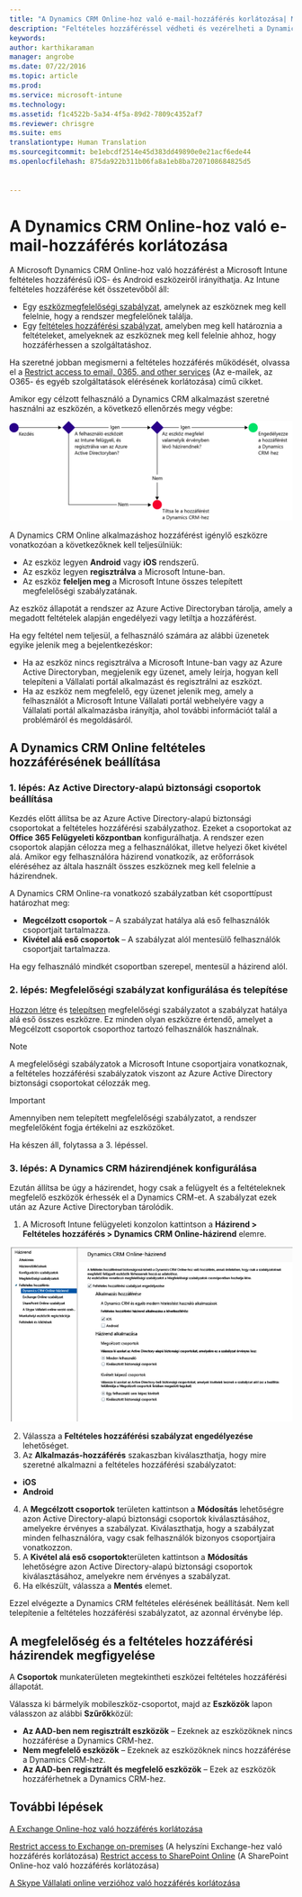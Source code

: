 ```yaml
---
title: "A Dynamics CRM Online-hoz való e-mail-hozzáférés korlátozása| Microsoft Intune"
description: "Feltételes hozzáféréssel védheti és vezérelheti a Dynamics CRM Online-hoz való hozzáférést."
keywords: 
author: karthikaraman
manager: angrobe
ms.date: 07/22/2016
ms.topic: article
ms.prod: 
ms.service: microsoft-intune
ms.technology: 
ms.assetid: f1c4522b-5a34-4f5a-89d2-7809c4352af7
ms.reviewer: chrisgre
ms.suite: ems
translationtype: Human Translation
ms.sourcegitcommit: be1ebcdf2514e45d383dd49890e0e21acf6ede44
ms.openlocfilehash: 875da922b311b06fa8a1eb8ba7207108684825d5


---
```


# A Dynamics CRM Online-hoz való e-mail-hozzáférés korlátozása
A Microsoft Dynamics CRM Online-hoz való hozzáférést a Microsoft Intune feltételes hozzáférésű iOS- és Android eszközeiről irányíthatja.  Az Intune feltételes hozzáférése két összetevőből áll:
* Egy [eszközmegfelelőségi szabályzat](introduction-to-device-compliance-policies-in-microsoft-intune.md), amelynek az eszköznek meg kell felelnie, hogy a rendszer megfelelőnek találja.
* Egy [feltételes hozzáférési szabályzat](restrict-access-to-email-and-o365-services-with-microsoft-intune.md), amelyben meg kell határoznia a feltételeket, amelyeknek az eszköznek meg kell felelnie ahhoz, hogy hozzáférhessen a szolgáltatáshoz.

Ha szeretné jobban megismerni a feltételes hozzáférés működését, olvassa el a [Restrict access to email, 0365, and other services](restrict-access-to-email-and-o365-services-with-microsoft-intune.md) (Az e-mailek, az O365- és egyéb szolgáltatások elérésének korlátozása) című cikket.

Amikor egy célzott felhasználó a Dynamics CRM alkalmazást szeretné használni az eszközén, a következő ellenőrzés megy végbe:

![Azokat a döntési pontokat megjelenítő diagram, amelyek segítségével a rendszer meghatározza, hogy kapjon-e hozzáférést az adott eszköz a szolgáltatáshoz](../media/mdm-ca-dynamics-crm-flow-diagram.png)

A Dynamics CRM Online alkalmazáshoz hozzáférést igénylő eszközre vonatkozóan a következőknek kell teljesülniük:
* Az eszköz legyen **Android** vagy **iOS** rendszerű.
* Az eszköz legyen **regisztrálva** a Microsoft Intune-ban.
* Az eszköz **feleljen meg** a Microsoft Intune összes telepített megfelelőségi szabályzatának.

Az eszköz állapotát a rendszer az Azure Active Directoryban tárolja, amely a megadott feltételek alapján engedélyezi vagy letiltja a hozzáférést.

Ha egy feltétel nem teljesül, a felhasználó számára az alábbi üzenetek egyike jelenik meg a bejelentkezéskor:
* Ha az eszköz nincs regisztrálva a Microsoft Intune-ban vagy az Azure Active Directoryban, megjelenik egy üzenet, amely leírja, hogyan kell telepíteni a Vállalati portál alkalmazást és regisztrálni az eszközt.
* Ha az eszköz nem megfelelő, egy üzenet jelenik meg, amely a felhasználót a Microsoft Intune Vállalati portál webhelyére vagy a Vállalati portál alkalmazásba irányítja, ahol további információt talál a problémáról és megoldásáról.

## A Dynamics CRM Online feltételes hozzáférésének beállítása  
### 1. lépés: Az Active Directory-alapú biztonsági csoportok beállítása

Kezdés előtt állítsa be az Azure Active Directory-alapú biztonsági csoportokat a feltételes hozzáférési szabályzathoz. Ezeket a csoportokat az **Office 365 Felügyeleti központban** konfigurálhatja. A rendszer ezen csoportok alapján célozza meg a felhasználókat, illetve helyezi őket kivétel alá. Amikor egy felhasználóra házirend vonatkozik, az erőforrások eléréséhez az általa használt összes eszköznek meg kell felelnie a házirendnek.

A Dynamics CRM Online-ra vonatkozó szabályzatban két csoporttípust határozhat meg:
* **Megcélzott csoportok** – A szabályzat hatálya alá eső felhasználók csoportjait tartalmazza.
* **Kivétel alá eső csoportok** – A szabályzat alól mentesülő felhasználók csoportjait tartalmazza.

Ha egy felhasználó mindkét csoportban szerepel, mentesül a házirend alól.

### 2. lépés: Megfelelőségi szabályzat konfigurálása és telepítése
[Hozzon létre](create-a-device-compliance-policy-in-microsoft-intune.md) és [telepítsen](deploy-and-monitor-a-device-compliance-policy-in-microsoft-intune.md) megfelelőségi szabályzatot a szabályzat hatálya alá eső összes eszközre. Ez minden olyan eszközre értendő, amelyet a Megcélzott csoportok csoporthoz tartozó felhasználók használnak.

> [!NOTE]
> A megfelelőségi szabályzatok a Microsoft Intune csoportjaira vonatkoznak, a feltételes hozzáférési szabályzatok viszont az Azure Active Directory biztonsági csoportokat célozzák meg.

> [!IMPORTANT]
> Amennyiben nem telepített megfelelőségi szabályzatot, a rendszer megfelelőként fogja értékelni az eszközöket.

Ha készen áll, folytassa a 3. lépéssel.
### 3. lépés: A Dynamics CRM házirendjének konfigurálása
Ezután állítsa be úgy a házirendet, hogy csak a felügyelt és a feltételeknek megfelelő eszközök érhessék el a Dynamics CRM-et. A szabályzat ezek után az Azure Active Directoryban tárolódik.

1.  A Microsoft Intune felügyeleti konzolon kattintson a **Házirend > Feltételes hozzáférés > Dynamics CRM Online-házirend** elemre.

  ![Képernyőfelvétel a Dynamics CRM Online feltétes hozzáférési szabályzatának oldaláról](../media/mdm-ca-dynamics-crm-policy-configuration.png)

2.  Válassza a **Feltételes hozzáférési szabályzat engedélyezése** lehetőséget.
3.  Az **Alkalmazás-hozzáférés** szakaszban kiválaszthatja, hogy mire szeretné alkalmazni a feltételes hozzáférési szabályzatot:
  * **iOS**
  * **Android**
4.  A **Megcélzott csoportok** területen kattintson a **Módosítás** lehetőségre azon Active Directory-alapú biztonsági csoportok kiválasztásához, amelyekre érvényes a szabályzat. Kiválaszthatja, hogy a szabályzat minden felhasználóra, vagy csak felhasználók bizonyos csoportjaira vonatkozzon.
5.  A **Kivétel alá eső csoportok**területen kattintson a **Módosítás** lehetőségre azon Active Directory-alapú biztonsági csoportok kiválasztásához, amelyekre nem érvényes a szabályzat.
6.  Ha elkészült, válassza a **Mentés** elemet.

Ezzel elvégezte a Dynamics CRM feltételes elérésének beállítását. Nem kell telepítenie a feltételes hozzáférési szabályzatot, az azonnal érvénybe lép.
##  A megfelelőség és a feltételes hozzáférési házirendek megfigyelése

A **Csoportok** munkaterületen megtekintheti eszközei feltételes hozzáférési állapotát.

Válassza ki bármelyik mobileszköz-csoportot, majd az **Eszközök** lapon válasszon az alábbi **Szűrők**közül:
* **Az AAD-ben nem regisztrált eszközök** – Ezeknek az eszközöknek nincs hozzáférése a Dynamics CRM-hez.
* **Nem megfelelő eszközök** – Ezeknek az eszközöknek nincs hozzáférése a Dynamics CRM-hez.
* **Az AAD-ben regisztrált és megfelelő eszközök** – Ezek az eszközök hozzáférhetnek a Dynamics CRM-hez.

##  További lépések
[A Exchange Online-hoz való hozzáférés korlátozása](restrict-access-to-exchange-online-with-microsoft-intune.md)

[Restrict access to Exchange on-premises](restrict-access-to-exchange-onpremises-with-microsoft-intune.md) (A helyszíni Exchange-hez való hozzáférés korlátozása)
[Restrict access to SharePoint Online](restrict-access-to-sharepoint-online-with-microsoft-intune.md) (A SharePoint Online-hoz való hozzáférés korlátozása)

[A Skype Vállalati online verzióhoz való hozzáférés korlátozása](restrict-access-to-skype-for-business-online-with-microsoft-intune.md)



<!--HONumber=Jul16_HO5-->


